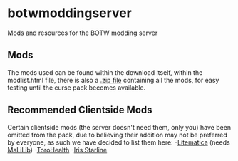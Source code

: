 # botwmoddingserver
Mods and resources for the BOTW modding server

## Mods
The mods used can be found within the download itself, within the modlist.html file, there is also a [.zip file](https://mega.nz/file/maoyATIY#KmNY_pC6QBiBD2CJfsMYyY5tmHfdotLxUkOk4rkzpVQ) containing all the mods, for easy testing until the curse pack becomes available.

## Recommended Clientside Mods
Certain clientside mods (the server doesn't need them, only you) have been omitted from the pack, due to believing their addition may not be preferred by everyone, as such we have decided to list them here:
-[Litematica](https://www.curseforge.com/minecraft/mc-mods/litematica) (needs [MaLiLib](https://www.curseforge.com/minecraft/mc-mods/malilib))
-[ToroHealth](https://www.curseforge.com/minecraft/mc-mods/torohealth-damage-indicators)
-[Iris Starline](https://github.com/HyperCubeMC/Iris)
